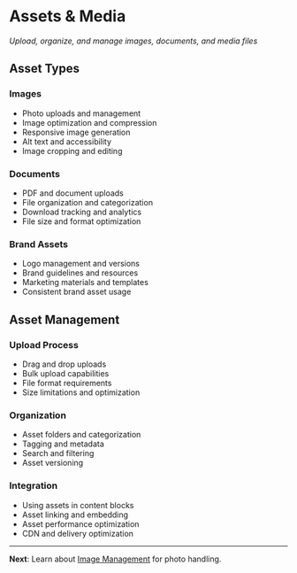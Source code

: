 # Assets & Media

*Upload, organize, and manage images, documents, and media files*

## Asset Types

### Images
- Photo uploads and management
- Image optimization and compression
- Responsive image generation
- Alt text and accessibility
- Image cropping and editing

### Documents
- PDF and document uploads
- File organization and categorization
- Download tracking and analytics
- File size and format optimization

### Brand Assets
- Logo management and versions
- Brand guidelines and resources
- Marketing materials and templates
- Consistent brand asset usage

## Asset Management

### Upload Process
- Drag and drop uploads
- Bulk upload capabilities
- File format requirements
- Size limitations and optimization

### Organization
- Asset folders and categorization
- Tagging and metadata
- Search and filtering
- Asset versioning

### Integration
- Using assets in content blocks
- Asset linking and embedding
- Asset performance optimization
- CDN and delivery optimization

---

**Next**: Learn about [Image Management](images.md) for photo handling.